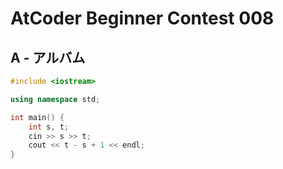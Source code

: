 # AtCoder Beginner Contest 008
## A - アルバム
```cpp
#include <iostream>

using namespace std;

int main() {
    int s, t;
    cin >> s >> t;
    cout << t - s + 1 << endl;
}
```
